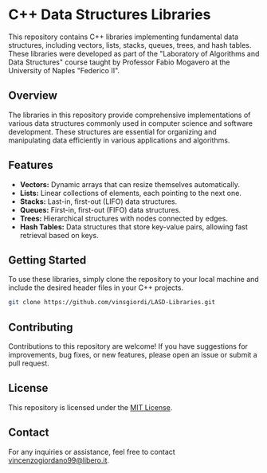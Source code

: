 # C++ Data Structures Libraries

This repository contains C++ libraries implementing fundamental data structures, including vectors, lists, stacks, queues, trees, and hash tables. These libraries were developed as part of the "Laboratory of Algorithms and Data Structures" course taught by Professor Fabio Mogavero at the University of Naples "Federico II".

## Overview

The libraries in this repository provide comprehensive implementations of various data structures commonly used in computer science and software development. These structures are essential for organizing and manipulating data efficiently in various applications and algorithms.

## Features

- **Vectors:** Dynamic arrays that can resize themselves automatically.
- **Lists:** Linear collections of elements, each pointing to the next one.
- **Stacks:** Last-in, first-out (LIFO) data structures.
- **Queues:** First-in, first-out (FIFO) data structures.
- **Trees:** Hierarchical structures with nodes connected by edges.
- **Hash Tables:** Data structures that store key-value pairs, allowing fast retrieval based on keys.

## Getting Started

To use these libraries, simply clone the repository to your local machine and include the desired header files in your C++ projects.

```bash
git clone https://github.com/vinsgiordi/LASD-Libraries.git
```

## Contributing

Contributions to this repository are welcome! If you have suggestions for improvements, bug fixes, or new features, please open an issue or submit a pull request.

## License

This repository is licensed under the [MIT License](LICENSE).

## Contact

For any inquiries or assistance, feel free to contact [vincenzogiordano99@libero.it](mailto:your-email@example.com).
